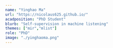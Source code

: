 ```yaml
---
name: "Yinghao Ma"
url: "https://nicolaus625.github.io/"
acadposition: "PhD Student"
blurb: "Self-supervision in machine listening"
themes: ["mir","mlist"]
role: "PhD"
image: "./yinghaoma.png"
---
```

